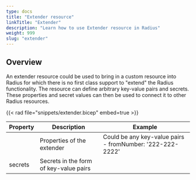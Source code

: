 ```yaml
---
type: docs
title: "Extender resource"
linkTitle: "Extender"
description: "Learn how to use Extender resource in Radius"
weight: 999
slug: "extender"
---
```


## Overview

An extender resource could be used to bring in a custom resource into Radius for which there is no first class support to "extend" the Radius functionality. The resource can define arbitrary key-value pairs and secrets. These properties and secret values can then be used to connect it to other Radius resources.

{{< rad file="snippets/extender.bicep" embed=true >}}

| Property | Description | Example |
|----------|-------------|---------|
| <key-value pairs> | Properties of the extender | Could be any key-value pairs - fromNumber: '222-222-2222'
| secrets | Secrets in the form of key-value pairs
